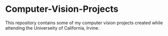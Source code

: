 # Computer-Vision-Projects

This repository contains some of my computer vision projects created while attending the Universeity of California, Irvine.
